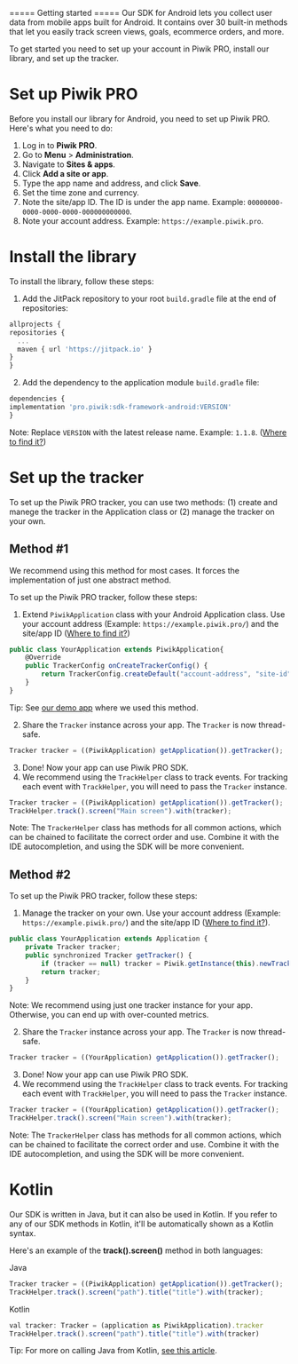 <div id="android getting started">

\===== Getting started ===== Our SDK for Android lets you collect user
data from mobile apps built for Android. It contains over 30 built-in
methods that let you easily track screen views, goals, ecommerce orders,
and more.

</div>

To get started you need to set up your account in Piwik PRO, install our
library, and set up the tracker.

# Set up Piwik PRO

Before you install our library for Android, you need to set up Piwik
PRO. Here's what you need to do:

1.  Log in to **Piwik PRO**.
2.  Go to **Menu** \> **Administration**.
3.  Navigate to **Sites & apps**.
4.  Click **Add a site or app**.
5.  Type the app name and address, and click **Save**.
6.  Set the time zone and currency.
7.  Note the site/app ID. The ID is under the app name. Example:
    `00000000-0000-0000-0000-000000000000`.
8.  Note your account address. Example: `https://example.piwik.pro`.

# Install the library

To install the library, follow these steps:

1.  Add the JitPack repository to your root `build.gradle` file at the
    end of repositories:

<!-- end list -->

``` javascript
allprojects {
repositories {
  ...
  maven { url 'https://jitpack.io' }
}
}
```

2.  Add the dependency to the application module `build.gradle` file:

<!-- end list -->

``` javascript
dependencies {
implementation 'pro.piwik:sdk-framework-android:VERSION'
}
```

Note: Replace `VERSION` with the latest release name. Example: `1.1.8`.
([Where to find
it?](https://jitpack.io/#pro.piwik/sdk-framework-android))

# Set up the tracker

To set up the Piwik PRO tracker, you can use two methods: (1) create and
manege the tracker in the Application class or (2) manage the tracker on
your own.

## Method \#1

We recommend using this method for most cases. It forces the
implementation of just one abstract method.

To set up the Piwik PRO tracker, follow these steps:

1.  Extend `PiwikApplication` class with your Android Application class.
    Use your account address (Example: `https://example.piwik.pro/`) and
    the site/app ID ([Where to find
    it?](https://help.piwik.pro/support/questions/find-website-id/))

<!-- end list -->

``` javascript
public class YourApplication extends PiwikApplication{
    @Override
    public TrackerConfig onCreateTrackerConfig() {
        return TrackerConfig.createDefault("account-address", "site-id");
    }
}
```

Tip: See [our demo
app](https://github.com/PiwikPRO/piwik-pro-sdk-demo-android) where we
used this method.

2.  Share the `Tracker` instance across your app. The `Tracker` is now
    thread-safe.

<!-- end list -->

``` javascript
Tracker tracker = ((PiwikApplication) getApplication()).getTracker();
```

3.  Done\! Now your app can use Piwik PRO SDK.
4.  We recommend using the `TrackHelper` class to track events. For
    tracking each event with `TrackHelper`, you will need to pass the
    `Tracker` instance.

<!-- end list -->

``` javascript
Tracker tracker = ((PiwikApplication) getApplication()).getTracker();
TrackHelper.track().screen("Main screen").with(tracker);
```

Note: The `TrackerHelper` class has methods for all common actions,
which can be chained to facilitate the correct order and use. Combine it
with the IDE autocompletion, and using the SDK will be more convenient.

## Method \#2

To set up the Piwik PRO tracker, follow these steps:

1.  Manage the tracker on your own. Use your account address (Example:
    `https://example.piwik.pro/`) and the site/app ID ([Where to find
    it?](https://help.piwik.pro/support/questions/find-website-id/)).

<!-- end list -->

``` javascript
public class YourApplication extends Application {
    private Tracker tracker;
    public synchronized Tracker getTracker() {
        if (tracker == null) tracker = Piwik.getInstance(this).newTracker(new TrackerConfig(""account-address", "site-id", "Default Tracker"));
        return tracker;
    }
}
```

Note: We recommend using just one tracker instance for your app.
Otherwise, you can end up with over-counted metrics.

2.  Share the `Tracker` instance across your app. The `Tracker` is now
    thread-safe.

<!-- end list -->

``` javascript
Tracker tracker = ((YourApplication) getApplication()).getTracker();
```

3.  Done\! Now your app can use Piwik PRO SDK.
4.  We recommend using the `TrackHelper` class to track events. For
    tracking each event with `TrackHelper`, you will need to pass the
    `Tracker` instance.

<!-- end list -->

``` javascript
Tracker tracker = ((YourApplication) getApplication()).getTracker();
TrackHelper.track().screen("Main screen").with(tracker);
```

Note: The `TrackerHelper` class has methods for all common actions,
which can be chained to facilitate the correct order and use. Combine it
with the IDE autocompletion, and using the SDK will be more convenient.

# Kotlin

Our SDK is written in Java, but it can also be used in Kotlin. If you
refer to any of our SDK methods in Kotlin, it'll be automatically shown
as a Kotlin syntax.

Here's an example of the **track().screen()** method in both languages:

<div class="tabs">

<div class="group-tab">

Java

``` javascript
Tracker tracker = ((PiwikApplication) getApplication()).getTracker();
TrackHelper.track().screen("path").title("title").with(tracker);
```

</div>

<div class="group-tab">

Kotlin

``` javascript
val tracker: Tracker = (application as PiwikApplication).tracker
TrackHelper.track().screen("path").title("title").with(tracker)
```

</div>

</div>

Tip: For more on calling Java from Kotlin, [see this
article](https://kotlinlang.org/docs/java-interop.html).
